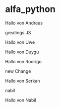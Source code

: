 # alfa_python

Hallo von Andreas

greatings JS

Hallo von Uwe

Hallo von Duygu

Hallo von Rodrigo

new Change

Hallo von Serkan

nabil

Hallo von Nabil
